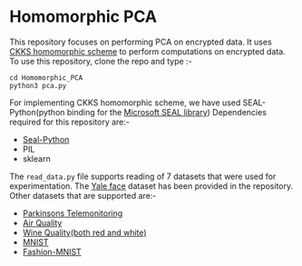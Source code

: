 # Homomorphic PCA
This repository focuses on performing PCA on encrypted data. It uses [CKKS homomorphic scheme](https://eprint.iacr.org/2016/421.pdf) to perform computations on encrypted data.
To use this repository, clone the repo and type :- 
```
cd Homomorphic_PCA
python3 pca.py
```
For implementing CKKS homomorphic scheme, we have used SEAL-Python(python binding for the [Microsoft SEAL library](https://github.com/microsoft/SEAL))
Dependencies required for this repository are:-
* [Seal-Python](https://github.com/Huelse/SEAL-Python)
* PIL
* sklearn

The ```read_data.py``` file supports reading of 7 datasets that were used for experimentation. The [Yale face](http://vision.ucsd.edu/content/yale-face-database) dataset has been provided in the repository. Other datasets that are supported are:-
* [Parkinsons Telemonitoring](https://archive.ics.uci.edu/ml/datasets/parkinsons)
* [Air Quality](https://archive.ics.uci.edu/ml/datasets/Air+Quality)
* [Wine Quality(both red and white)](https://archive.ics.uci.edu/ml/datasets/wine+quality)
* [MNIST](http://yann.lecun.com/exdb/mnist/)
* [Fashion-MNIST](https://github.com/zalandoresearch/fashion-mnist)

